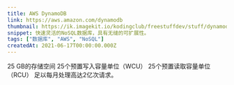 ```yaml
---
title: AWS DynamoDB
link: https://aws.amazon.com/dynamodb
thumbnail: https://ik.imagekit.io/kodingclub/freestuffdev/stuff/dynamodb_s2DmACess.png
snippet: 快速灵活的NoSQL数据库，具有无缝的可扩展性。
tags: ["数据库", "AWS", "NoSQL"]
createdAt: 2021-06-17T00:00:00.000Z
---
```

25 GB的存储空间
25个预置写入容量单位（WCU）
25个预置读取容量单位（RCU）
足以每月处理高达2亿次请求。